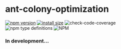 # ant-colony-optimization
[![npm version](https://img.shields.io/npm/v/@alsk/ant-colony-optimization)](https://www.npmjs.com/package/@alsk/ant-colony-optimization) [![install size](https://img.shields.io/badge/dynamic/json?url=https://packagephobia.com/v2/api.json?p=@alsk/ant-colony-optimization&query=$.install.pretty&label=install%20size&style=flat-square)](https://packagephobia.now.sh/result?p=@alsk/ant-colony-optimization) ![check-code-coverage](https://img.shields.io/badge/code--coverage-80.95%25-green) ![npm type definitions](https://img.shields.io/npm/types/@alsk/ant-colony-optimization) ![NPM](https://img.shields.io/npm/l/@alsk/ant-colony-optimization)

### In development...